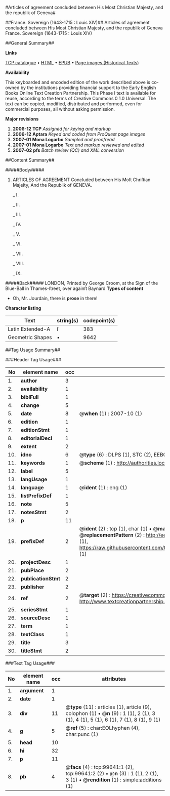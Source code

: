 #Articles of agreement concluded between His Most Christian Majesty, and the republik of Geneva#

##France. Sovereign (1643-1715 : Louis XIV)##
Articles of agreement concluded between His Most Christian Majesty, and the republik of Geneva
France. Sovereign (1643-1715 : Louis XIV)

##General Summary##

**Links**

[TCP catalogue](http://www.ota.ox.ac.uk/tcp/)  • 
[HTML](http://tei.it.ox.ac.uk/tcp/Texts-HTML/free/A49/A49204.html)  • 
[EPUB](http://tei.it.ox.ac.uk/tcp/Texts-EPUB/free/A49/A49204.epub) • 
[Page images (Historical Texts)](https://data.historicaltexts.jisc.ac.uk/view?pubId=eebo-13459907e&pageId=eebo-13459907e-99641-1)

**Availability**

This keyboarded and encoded edition of the
	       work described above is co-owned by the institutions
	       providing financial support to the Early English Books
	       Online Text Creation Partnership. This Phase I text is
	       available for reuse, according to the terms of Creative
	       Commons 0 1.0 Universal. The text can be copied,
	       modified, distributed and performed, even for
	       commercial purposes, all without asking permission.

**Major revisions**

1. __2006-12__ __TCP__ *Assigned for keying and markup*
1. __2006-12__ __Aptara__ *Keyed and coded from ProQuest page images*
1. __2007-01__ __Mona Logarbo__ *Sampled and proofread*
1. __2007-01__ __Mona Logarbo__ *Text and markup reviewed and edited*
1. __2007-02__ __pfs__ *Batch review (QC) and XML conversion*

##Content Summary##

#####Body#####

1. ARTICLES
OF
AGREEMENT
Concluded between His Moſt
Chriſtian Majeſty,
And the Republik of
GENEVA.

    _ I.

    _ II.

    _ III.

    _ IV.

    _ V.

    _ VI.

    _ VII.

    _ VIII.

    _ IX.

#####Back#####
LONDON, Printed by George Croom, at the Sign of the Blue-Ball in
Thames-ſtreet, over againſt Baynard
**Types of content**

  * Oh, Mr. Jourdain, there is **prose** in there!

**Character listing**


|Text|string(s)|codepoint(s)|
|---|---|---|
|Latin Extended-A|ſ|383|
|Geometric Shapes|▪|9642|

##Tag Usage Summary##

###Header Tag Usage###

|No|element name|occ|attributes|
|---|---|---|---|
|1.|__author__|3||
|2.|__availability__|1||
|3.|__biblFull__|1||
|4.|__change__|5||
|5.|__date__|8| @__when__ (1) : 2007-10 (1)|
|6.|__edition__|1||
|7.|__editionStmt__|1||
|8.|__editorialDecl__|1||
|9.|__extent__|2||
|10.|__idno__|6| @__type__ (6) : DLPS (1), STC (2), EEBO-CITATION (1), OCLC (1), VID (1)|
|11.|__keywords__|1| @__scheme__ (1) : http://authorities.loc.gov/ (1)|
|12.|__label__|5||
|13.|__langUsage__|1||
|14.|__language__|1| @__ident__ (1) : eng (1)|
|15.|__listPrefixDef__|1||
|16.|__note__|5||
|17.|__notesStmt__|2||
|18.|__p__|11||
|19.|__prefixDef__|2| @__ident__ (2) : tcp (1), char (1)  •  @__matchPattern__ (2) : ([0-9\-]+):([0-9IVX]+) (1), (.+) (1)  •  @__replacementPattern__ (2) : http://eebo.chadwyck.com/downloadtiff?vid=$1&page=$2 (1), https://raw.githubusercontent.com/textcreationpartnership/Texts/master/tcpchars.xml#$1 (1)|
|20.|__projectDesc__|1||
|21.|__pubPlace__|2||
|22.|__publicationStmt__|2||
|23.|__publisher__|2||
|24.|__ref__|2| @__target__ (2) : https://creativecommons.org/publicdomain/zero/1.0/ (1), http://www.textcreationpartnership.org/docs/. (1)|
|25.|__seriesStmt__|1||
|26.|__sourceDesc__|1||
|27.|__term__|1||
|28.|__textClass__|1||
|29.|__title__|3||
|30.|__titleStmt__|2||


###Text Tag Usage###

|No|element name|occ|attributes|
|---|---|---|---|
|1.|__argument__|1||
|2.|__date__|1||
|3.|__div__|11| @__type__ (11) : articles (1), article (9), colophon (1)  •  @__n__ (9) : 1 (1), 2 (1), 3 (1), 4 (1), 5 (1), 6 (1), 7 (1), 8 (1), 9 (1)|
|4.|__g__|5| @__ref__ (5) : char:EOLhyphen (4), char:punc (1)|
|5.|__head__|10||
|6.|__hi__|32||
|7.|__p__|11||
|8.|__pb__|4| @__facs__ (4) : tcp:99641:1 (2), tcp:99641:2 (2)  •  @__n__ (3) : 1 (1), 2 (1), 3 (1)  •  @__rendition__ (1) : simple:additions (1)|
